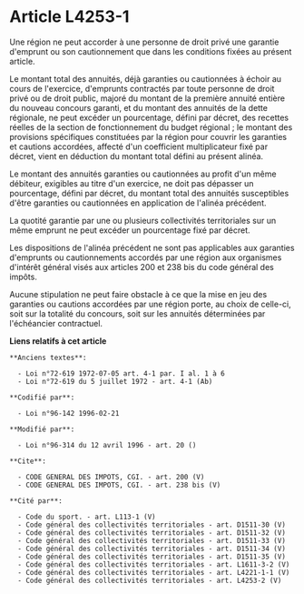 # Article L4253-1

Une région ne peut accorder à une personne de droit privé une garantie d'emprunt ou son cautionnement que dans les conditions
fixées au présent article. 

Le montant total des annuités, déjà garanties ou cautionnées à échoir au cours de l'exercice, d'emprunts contractés par toute
personne de droit privé ou de droit public, majoré du montant de la première annuité entière du nouveau concours garanti, et
du montant des annuités de la dette régionale, ne peut excéder un pourcentage, défini par décret, des recettes réelles de la
section de fonctionnement du budget régional ; le montant des provisions spécifiques constituées par la région pour couvrir
les garanties et cautions accordées, affecté d'un coefficient multiplicateur fixé par décret, vient en déduction du montant
total défini au présent alinéa. 

Le montant des annuités garanties ou cautionnées au profit d'un même débiteur, exigibles au titre d'un exercice, ne doit pas
dépasser un pourcentage, défini par décret, du montant total des annuités susceptibles d'être garanties ou cautionnées en
application de l'alinéa précédent. 

La quotité garantie par une ou plusieurs collectivités territoriales sur un même emprunt ne peut excéder un pourcentage fixé
par décret. 

Les dispositions de l'alinéa précédent ne sont pas applicables aux garanties d'emprunts ou cautionnements accordés par une
région aux organismes d'intérêt général visés aux articles 200 et 238 bis du code général des impôts. 

Aucune stipulation ne peut faire obstacle à ce que la mise en jeu des garanties ou cautions accordées par une région porte,
au choix de celle-ci, soit sur la totalité du concours, soit sur les annuités déterminées par l'échéancier contractuel.

**Liens relatifs à cet article**

	**Anciens textes**:

	  - Loi n°72-619 1972-07-05 art. 4-1 par. I al. 1 à 6
	  - Loi n°72-619 du 5 juillet 1972 - art. 4-1 (Ab)

	**Codifié par**:

	  - Loi n°96-142 1996-02-21

	**Modifié par**:

	  - Loi n°96-314 du 12 avril 1996 - art. 20 ()

	**Cite**:

	  - CODE GENERAL DES IMPOTS, CGI. - art. 200 (V)
	  - CODE GENERAL DES IMPOTS, CGI. - art. 238 bis (V)

	**Cité par**:

	  - Code du sport. - art. L113-1 (V)
	  - Code général des collectivités territoriales - art. D1511-30 (V)
	  - Code général des collectivités territoriales - art. D1511-32 (V)
	  - Code général des collectivités territoriales - art. D1511-33 (V)
	  - Code général des collectivités territoriales - art. D1511-34 (V)
	  - Code général des collectivités territoriales - art. D1511-35 (V)
	  - Code général des collectivités territoriales - art. L1611-3-2 (V)
	  - Code général des collectivités territoriales - art. L4221-1-1 (V)
	  - Code général des collectivités territoriales - art. L4253-2 (V)
